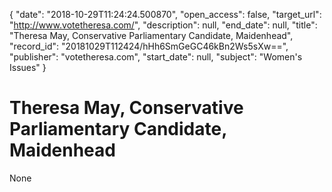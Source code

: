 {
  "date": "2018-10-29T11:24:24.500870", 
  "open_access": false, 
  "target_url": "http://www.votetheresa.com/", 
  "description": null, 
  "end_date": null, 
  "title": "Theresa May, Conservative Parliamentary Candidate, Maidenhead", 
  "record_id": "20181029T112424/hHh6SmGeGC46kBn2Ws5sXw==", 
  "publisher": "votetheresa.com", 
  "start_date": null, 
  "subject": "Women's Issues"
}

# Theresa May, Conservative Parliamentary Candidate, Maidenhead

None